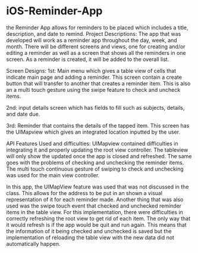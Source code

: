 # iOS-Reminder-App
the Reminder App allows for reminders to be placed which includes a title, description, and date to remind.
Project Descriptions: The app that was developed will work as a reminder app throughout the day, week, and month. There will be different screens and views, one for creating and/or editing a reminder as well as a screen that shows all the reminders in one screen. As a reminder is created, it will be added to the overall list. 

Screen Designs:
1st: Main menu which gives a table view of cells that indicate main page and adding a reminder. This screen contain a create button that will transfer to another that creates a reminder item. This is also an a multi touch gesture using the swipe feature to check and uncheck items.

 
2nd: input details screen which has fields to fill such as subjects, details, and date due.
 
3rd: Reminder that contains the details of the tapped item.  This screen has the UIMapview which gives an integrated location inputted by the user.
 



API Features Used and difficulties: UIMapview contained difficulties in integrating it and properly updating the root view controller. The tableview will only show the updated once the app is closed and refreshed. The same goes with the problems of checking and unchecking the reminder items. The multi touch continuous gesture of swiping to check and unchecking was used for the main view controller.

In this app, the UIMapView feature was used that was not discussed in the class. This allows for the address to be put in an shown a visual representation of it for each reminder made. Another thing that was also used was the swipe touch event that checked and unchecked reminder items in the table view. For this implementation, there were difficulties in correctly refreshing the root view to get rid of each item. The only way that it would refresh is if the app would be quit and run again. This means that the information of it being checked and unchecked is saved but the implementation of reloading the table view with the new data did not automatically happen.
